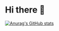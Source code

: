 # Hi there 👋

[![Anurag's GitHub stats](https://github-readme-stats.vercel.app/api?username=brodbeckleon)](https://github.com/anuraghazra/github-readme-stats)

<!--
**brodbeckleon/brodbeckleon** is a ✨ _special_ ✨ repository because its `README.md` (this file) appears on your GitHub profile.

Here are some ideas to get you started:

- 🔭 I’m currently working on ...
- 🌱 I’m currently learning ...
- 👯 I’m looking to collaborate on ...
- 🤔 I’m looking for help with ...
- 💬 Ask me about ...
- 📫 How to reach me: ...
- 😄 Pronouns: ...
- ⚡ Fun fact: ...
-->
